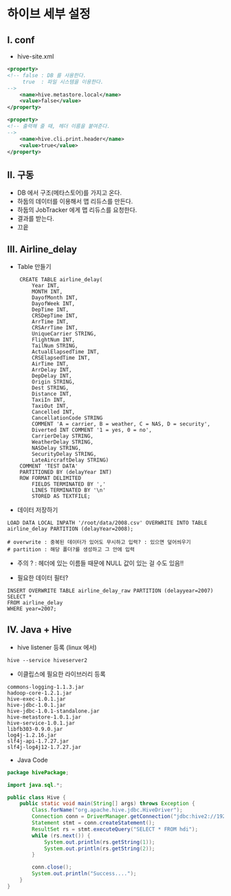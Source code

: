 # 하이브 세부 설정

## I. conf

- hive-site.xml

```xml
<property>
<!-- false : DB 를 사용한다.
	 true  : 파일 시스템을 이용한다.
-->
	<name>hive.metastore.local</name>
    <value>false</value>
</property>

<property>
<!-- 출력해 줄 때, 헤더 이름을 붙여준다.
-->
	<name>hive.cli.print.header</name>
    <value>true</value>
</property>
```



##  II. 구동

- DB 에서 구조(메타스토어)를 가지고 온다.
- 하둡의 데이터를 이용해서 맵 리듀스를 만든다.
- 하둡의 JobTracker 에게 맵 리듀스를 요청한다.
- 결과를 받는다.
- 끄읕



## III. Airline_delay

- Table 만들기

```mysql
    CREATE TABLE airline_delay(
        Year INT,
        MONTH INT,
        DayofMonth INT,
        DayofWeek INT,
        DepTime INT,
        CRSDepTime INT,
        ArrTime INT,
        CRSArrTime INT,
        UniqueCarrier STRING,
        FlightNum INT,
        TailNum STRING,
        ActualElapsedTime INT,
        CRSElapsedTime INT,
        AirTime INT,
        ArrDelay INT,
        DepDelay INT,
        Origin STRING,
        Dest STRING,
        Distance INT,
        TaxiIn INT,
        TaxiOut INT,
        Cancelled INT,
        CancellationCode STRING
        COMMENT 'A = carrier, B = weather, C = NAS, D = security',
        Diverted INT COMMENT '1 = yes, 0 = no',
        CarrierDelay STRING,
        WeatherDelay STRING,
        NASDelay STRING,
        SecurityDelay STRING,
        LateAircraftDelay STRING)
    COMMENT 'TEST DATA'
    PARTITIONED BY (delayYear INT)
    ROW FORMAT DELIMITED
        FIELDS TERMINATED BY ','
        LINES TERMINATED BY '\n'
        STORED AS TEXTFILE;
```



- 데이터 저장하기

```mysql
LOAD DATA LOCAL INPATH '/root/data/2008.csv' OVERWRITE INTO TABLE airline_delay PARTITION (delayYear=2008);

# overwrite : 중복된 데이터가 있어도 무시하고 입력? : 있으면 덮어씌우기
# partition : 해당 폴더?를 생성하고 그 안에 입력
```

- 주의 ? : 헤더에 있는 이름들 때문에 NULL 값이 있는 걸 수도 있음!!



- 필요한 데이터 필터?

```mysql
INSERT OVERWRITE TABLE airline_delay_raw PARTITION (delayyear=2007)
SELECT *
FROM airline_delay
WHERE year=2007;
```



## IV. Java + Hive

- hive listener 등록 (linux 에서)

```shell
hive --service hiveserver2
```

- 이클립스에 필요한 라이브러리 등록

```shell
commons-logging-1.1.3.jar
hadoop-core-1.2.1.jar
hive-exec-1.0.1.jar
hive-jdbc-1.0.1.jar
hive-jdbc-1.0.1-standalone.jar
hive-metastore-1.0.1.jar
hive-service-1.0.1.jar
libfb303-0.9.0.jar
log4j-1.2.16.jar
slf4j-api-1.7.27.jar
slf4j-log4j12-1.7.27.jar
```

- Java Code

```java
package hivePackage;

import java.sql.*;

public class Hive {
    public static void main(String[] args) throws Exception {
        Class.forName("org.apache.hive.jdbc.HiveDriver");
        Connection conn = DriverManager.getConnection("jdbc:hive2://192.168.111.201:10000/default", "", "");
        Statement stmt = conn.createStatement();
        ResultSet rs = stmt.executeQuery("SELECT * FROM hdi");
        while (rs.next()) {
            System.out.println(rs.getString(1));
            System.out.println(rs.getString(2));
        }

        conn.close();
        System.out.println("Success....");
    }
}
```

